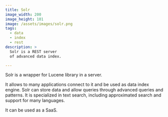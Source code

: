 ```yaml
---
title: Solr
image_width: 200
image_height: 101
image: /assets/images/solr.png
tags:
  - data
  - index
  - rest
description: >
  Solr is a REST server
  of advanced data index.

---
```

Solr is a wrapper for Lucene library in a server.

It allows to many applications connect to it and 
be used as data index engine. 
Solr can store data and allow queries through
advanced queries and patterns.
It is specialized in text search,
including approximated search and
support for many languages.

It can be used as a SaaS.

